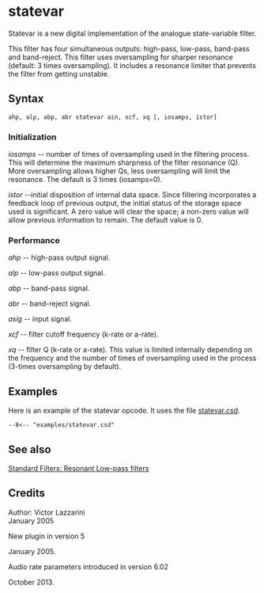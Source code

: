 <!--
id:statevar
category:Signal Modifiers:Standard Filters:Resonant
-->
# statevar
Statevar is a new digital implementation of the analogue state-variable filter.

This filter has four simultaneous outputs: high-pass, low-pass, band-pass and band-reject. This filter uses oversampling for sharper resonance (default: 3 times oversampling). It includes a resonance limiter that prevents the filter from getting unstable.

## Syntax
``` csound-orc
ahp, alp, abp, abr statevar ain, xcf, xq [, iosamps, istor]
```

### Initialization

_iosamps_  -- number of times of oversampling used in the filtering process. This will determine the maximum sharpness of the filter resonance (Q). More oversampling allows higher Qs, less oversampling will limit the resonance. The default is 3 times (iosamps=0).

_istor_ --initial disposition of internal data space. Since filtering incorporates a feedback loop of previous output, the initial status of the storage space used is significant. A zero value will clear the space; a non-zero value will allow previous information to remain. The default value is 0.

### Performance

_ahp_ -- high-pass output signal.

_alp_ -- low-pass output signal.

_abp_ -- band-pass signal.

_abr_ -- band-reject signal.

_asig_ -- input signal.

_xcf_ -- filter cutoff frequency (k-rate or a-rate).

_xq_ -- filter Q (k-rate or a-rate). This value is limited internally depending on the frequency and the number of times of oversampling used in the process (3-times oversampling by default).

## Examples

Here is an example of the statevar opcode. It uses the file [statevar.csd](../../examples/statevar.csd).

``` csound-csd title="Example of the statevar opcode." linenums="1"
--8<-- "examples/statevar.csd"
```

## See also

[Standard Filters: Resonant Low-pass filters](../../sigmod/standard)

## Credits

Author: Victor Lazzarini<br>
January 2005<br>

New plugin in version 5

January 2005.

Audio rate parameters introduced in version 6.02

October 2013.
